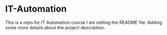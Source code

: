 # IT-Automation
This is a repo for IT Automation course
I am editing the README file. Adding some more details about the project description.

